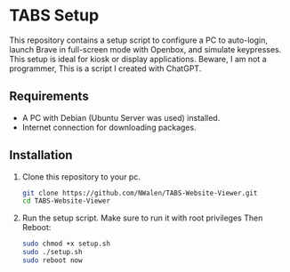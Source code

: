 # TABS Setup

This repository contains a setup script to configure a PC to auto-login, launch Brave in full-screen mode with Openbox, and simulate keypresses. This setup is ideal for kiosk or display applications. Beware, I am not a programmer, This is a script I created with ChatGPT.

## Requirements

- A PC with Debian (Ubuntu Server was used) installed.
- Internet connection for downloading packages.

## Installation

1. Clone this repository to your pc.

   ```bash
   git clone https://github.com/NWalen/TABS-Website-Viewer.git
   cd TABS-Website-Viewer

2.	Run the setup script. Make sure to run it with root privileges Then Reboot:

    ```bash
    sudo chmod +x setup.sh
    sudo ./setup.sh
    sudo reboot now
